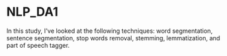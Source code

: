 # NLP_DA1
In this study, I've looked at the following techniques: word segmentation, sentence segmentation, stop words removal, stemming, lemmatization, and part of speech tagger.
